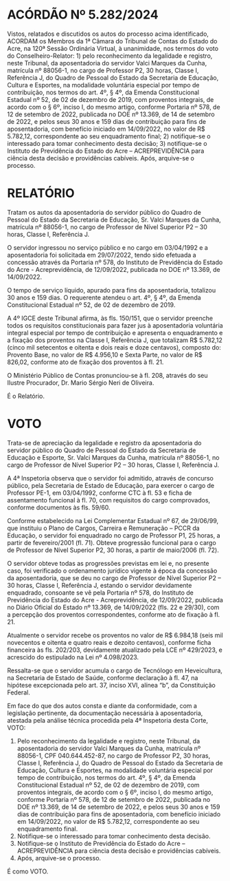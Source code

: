 # ACÓRDÃO Nº 5.282/2024

Vistos, relatados e discutidos os autos do processo acima identificado, ACORDAM os Membros da 1ª Câmara do Tribunal de Contas do Estado do Acre, na 120ª Sessão Ordinária Virtual, à unanimidade, nos termos do voto do Conselheiro-Relator: 1) pelo reconhecimento da legalidade e registro, neste Tribunal, da aposentadoria do servidor Valci Marques da Cunha, matrícula nº 88056-1, no cargo de Professor P2, 30 horas, Classe I, Referência J, do Quadro de Pessoal do Estado da Secretaria de Educação, Cultura e Esportes, na modalidade voluntária especial por tempo de contribuição, nos termos do art. 4º, § 4º, da Emenda Constitucional Estadual nº 52, de 02 de dezembro de 2019, com proventos integrais, de acordo com o § 6º, inciso I, do mesmo artigo, conforme Portaria nº 578, de 12 de setembro de 2022, publicada no DOE nº 13.369, de 14 de setembro de 2022, e pelos seus 30 anos e 159 dias de contribuição para fins de aposentadoria, com benefício iniciado em 14/09/2022, no valor de R$ 5.782,12, correspondente ao seu enquadramento final; 2) notifique-se o interessado para tomar conhecimento desta decisão; 3) notifique-se o Instituto de Previdência do Estado do Acre – ACREPREVIDÊNCIA para ciência desta decisão e providências cabíveis. Após, arquive-se o processo.

# RELATÓRIO

Tratam os autos da aposentadoria do servidor público do Quadro de Pessoal do Estado da Secretaria de Educação, Sr. Valci Marques da Cunha, matrícula nº 88056-1, no cargo de Professor de Nível Superior P2 – 30 horas, Classe I, Referência J.

O servidor ingressou no serviço público e no cargo em 03/04/1992 e a aposentadoria foi solicitada em 29/07/2022, tendo sido efetuada a concessão através da Portaria nº 578, do Instituto de Previdência do Estado do Acre - Acreprevidência, de 12/09/2022, publicada no DOE nº 13.369, de 14/09/2022.

O tempo de serviço líquido, apurado para fins da aposentadoria, totalizou 30 anos e 159 dias. O requerente atendeu o art. 4º, § 4º, da Emenda Constitucional Estadual nº 52, de 02 de dezembro de 2019.

A 4º IGCE deste Tribunal afirma, às fls. 150/151, que o servidor preenche todos os requisitos constitucionais para fazer jus à aposentadoria voluntária integral especial por tempo de contribuição e apresenta o enquadramento e a fixação dos proventos na Classe I, Referência J, que totalizam R$ 5.782,12 (cinco mil setecentos e oitenta e dois reais e doze centavos), composto do: Provento Base, no valor de R$ 4.956,10 e Sexta Parte, no valor de R$ 826,02, conforme ato de fixação dos proventos à fl. 21.

O Ministério Público de Contas pronunciou-se à fl. 208, através do seu Ilustre Procurador, Dr. Mario Sérgio Neri de Oliveira.

É o Relatório.

# VOTO

Trata-se de apreciação da legalidade e registro da aposentadoria do servidor público do Quadro de Pessoal do Estado da Secretaria de Educação e Esporte, Sr. Valci Marques da Cunha, matrícula nº 88056-1, no cargo de Professor de Nível Superior P2 – 30 horas, Classe I, Referência J.

A 4ª Inspetoria observa que o servidor foi admitido, através de concurso público, pela Secretaria de Estado de Educação, para exercer o cargo de Professor PE-1, em 03/04/1992, conforme CTC à fl. 53 e ficha de assentamento funcional à fl. 70, com requisitos do cargo comprovados, conforme documentos às fls. 59/60.

Conforme estabelecido na Lei Complementar Estadual nº 67, de 29/06/99, que instituiu o Plano de Cargos, Carreira e Remuneração – PCCR da Educação, o servidor foi enquadrado no cargo de Professor P1, 25 horas, a partir de fevereiro/2001 (fl. 71). Obteve progressão funcional para o cargo de Professor de Nível Superior P2, 30 horas, a partir de maio/2006 (fl. 72).

O servidor obteve todas as progressões previstas em lei e, no presente caso, foi verificado o ordenamento jurídico vigente à época da concessão da aposentadoria, que se deu no cargo de Professor de Nível Superior P2 – 30 horas, Classe I, Referência J, estando o servidor devidamente enquadrado, consoante se vê pela Portaria nº 578, do Instituto de Previdência do Estado do Acre - Acreprevidência, de 12/09/2022, publicada no Diário Oficial do Estado nº 13.369, de 14/09/2022 (fls. 22 e 29/30), com a percepção dos proventos correspondentes, conforme ato de fixação à fl. 21.

Atualmente o servidor recebe os proventos no valor de R$ 6.984,18 (seis mil novecentos e oitenta e quatro reais e dezoito centavos), conforme ficha financeira às fls. 202/203, devidamente atualizado pela LCE nº 429/2023, e acrescido do estipulado na Lei nº 4.098/2023.

Ressalta-se que o servidor acumula o cargo de Tecnólogo em Heveicultura, na Secretaria de Estado de Saúde, conforme declaração à fl. 47, na hipótese excepcionada pelo art. 37, inciso XVI, alínea “b”, da Constituição Federal.

Em face do que dos autos consta e diante da conformidade, com a legislação pertinente, da documentação necessária à aposentadoria, atestada pela análise técnica procedida pela 4ª Inspetoria desta Corte, VOTO:

1. Pelo reconhecimento da legalidade e registro, neste Tribunal, da aposentadoria do servidor Valci Marques da Cunha, matrícula nº 88056-1, CPF 040.644.452-87, no cargo de Professor P2, 30 horas, Classe I, Referência J, do Quadro de Pessoal do Estado da Secretaria de Educação, Cultura e Esportes, na modalidade voluntária especial por tempo de contribuição, nos termos do art. 4º, § 4º, da Emenda Constitucional Estadual nº 52, de 02 de dezembro de 2019, com proventos integrais, de acordo com o § 6º, inciso I, do mesmo artigo, conforme Portaria nº 578, de 12 de setembro de 2022, publicada no DOE nº 13.369, de 14 de setembro de 2022, e pelos seus 30 anos e 159 dias de contribuição para fins de aposentadoria, com benefício iniciado em 14/09/2022, no valor de R$ 5.782,12, correspondente ao seu enquadramento final.
2. Notifique-se o interessado para tomar conhecimento desta decisão.
3. Notifique-se o Instituto de Previdência do Estado do Acre – ACREPREVIDÊNCIA para ciência desta decisão e providências cabíveis.
4. Após, arquive-se o processo.

É como VOTO.
